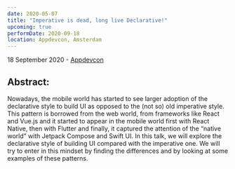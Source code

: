 ```yaml
---
date: 2020-05-07
title: "Imperative is dead, long live Declarative!"
upcoming: true
performDate: 2020-09-18
location: Appdevcon, Amsterdam
---
```


18 September 2020 - [Appdevcon](https://appdevcon.nl/session/imperative-is-dead-long-live-declarative)

## Abstract:
Nowadays, the mobile world has started to see larger adoption of the declarative style to build UI as opposed to the (not so) old imperative style. This pattern is borrowed from the web world, from frameworks like React and Vue.js and it started to appear in the mobile world first with React Native, then with Flutter and finally, it captured the attention of the “native world” with Jetpack Compose and Swift UI.
In this talk, we will explore the declarative style of building UI compared with the imperative one. We will try to enter in this mindset by finding the differences and by looking at some examples of these patterns.
